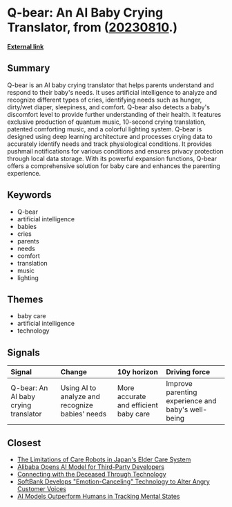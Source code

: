 # __Q-bear: An AI Baby Crying Translator__, from ([20230810](https://kghosh.substack.com/p/20230810).)

__[External link](https://qbaby.ai/en/home-2/)__



## Summary

Q-bear is an AI baby crying translator that helps parents understand and respond to their baby's needs. It uses artificial intelligence to analyze and recognize different types of cries, identifying needs such as hunger, dirty/wet diaper, sleepiness, and comfort. Q-bear also detects a baby's discomfort level to provide further understanding of their health. It features exclusive production of quantum music, 10-second crying translation, patented comforting music, and a colorful lighting system. Q-bear is designed using deep learning architecture and processes crying data to accurately identify needs and track physiological conditions. It provides pushmail notifications for various conditions and ensures privacy protection through local data storage. With its powerful expansion functions, Q-bear offers a comprehensive solution for baby care and enhances the parenting experience.

## Keywords

* Q-bear
* artificial intelligence
* babies
* cries
* parents
* needs
* comfort
* translation
* music
* lighting

## Themes

* baby care
* artificial intelligence
* technology

## Signals

| Signal                               | Change                                          | 10y horizon                           | Driving force                                      |
|:-------------------------------------|:------------------------------------------------|:--------------------------------------|:---------------------------------------------------|
| Q-bear: An Al baby crying translator | Using AI to analyze and recognize babies' needs | More accurate and efficient baby care | Improve parenting experience and baby's well-being |

## Closest

* [The Limitations of Care Robots in Japan's Elder Care System](ac120c377b70b80fe25a6cce1d0b7fe6)
* [Alibaba Opens AI Model for Third-Party Developers](705bb257b4c899939cc0c550f0b9d2fa)
* [Connecting with the Deceased Through Technology](f97f969e4aadfbae3dee287de4ab721d)
* [SoftBank Develops "Emotion-Canceling" Technology to Alter Angry Customer Voices](291a9b422929106e96db914ff5d60401)
* [AI Models Outperform Humans in Tracking Mental States](25cdc8c55ebb70b51b85134dc01e6efd)